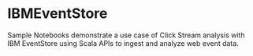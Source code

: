 # IBMEventStore
Sample Notebooks demonstrate a use case of Click Stream analysis with IBM EventStore using Scala APIs to ingest and analyze web event data.
